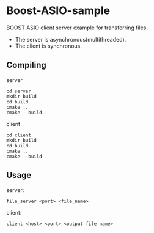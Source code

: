 # Boost-ASIO-sample
BOOST ASIO client server example for transferring files.
- The server is asynchronous(multithreaded).
- The client is synchronous.

## Compiling

server
```
cd server
mkdir build
cd build
cmake ..
cmake --build .
```
client
```
cd client
mkdir build
cd build
cmake ..
cmake --build .
```
## Usage

server:
```
file_server <port> <file_name>
```

client:
```
client <host> <port> <output file name>
```
